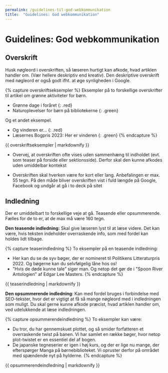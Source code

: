```yaml
---
permalink: /guidelines-til-god-webkommunikation
title:  "Guidelines: God webkommunikation"
---
```

# Guidelines: God webkommunikation #
## Overskrift ##

Husk nøgleord i overskriften, så læseren hurtigt kan afkode, hvad artiklen handler om. (Vær hellere deskriptiv end kreativ). Den deskriptive overskrift med nøgleord er også godt ifht. at øge synligheden i Google.

{% capture overskriftseksempler %}
Eksempler på to forskellige overskrifter til artikel om grønne aktiviteter for børn.

- Grønne dage i foråret
{: .red}
- Naturoplevelser for børn på bibliotekerne
{: .green}
  
Og et andet eksempel.

- Og vinderen er…
{: .red}
- Læsernes Bogpris 2023: Her er vinderen
{: .green}
{% endcapture %}
<div class="notice">{{ overskriftseksempler | markdownify }}</div>

- Overvej, at overskriften ofte vises uden sammenhæng til indholdet (evt. som teaser på forside eller sektionsside). Derfor skal den kunne afkodes uden umiddelbar kontekst

- Overskriften skal hverken være for kort eller lang. Anbefalingen er max. 55 tegn. På den måde bliver overskriften vist i fuld længde på Google, Facebook og undgår at gå i to deck på sitet

## Indledning ##
Der er umiddelbart to forskellige veje at gå. Teasende eller opsummerende. Fælles for de to er, at de max må være 160 tegn.

**Den teasende indledning:** Skal give læseren lyst til at læse videre. Det kan være, hvis teksten indeholder overraskende info, som med fordel kan holdes lidt tilbage.

{% capture teaserindledning %}
To eksempler på en teasende indledning:

- Her kan du se de syv bøger, der er nomineret til Politikens Litteraturpris 2022. Og bøgerne kan du selvfølgelig låne hos os!
- ”Hvis de døde kunne tale” siger man. Og netop det gør de i "Spoon River Antologien" af Edgar Lee Masters.
{% endcapture %}
<div class="notice">{{ teaserindledning | markdownify }}</div>

**Den opsummerende indledning**: Kan med fordel bruges i forbindelse med SEO-tekster, hvor det er vigtigt at få så mange nøgleord med i indledningen som muligt. Du skal gerne kunne afkode præcist, hvad artiklen handler om, ved udelukkende at læse indledningen.

{% capture opsummerendeindledning %}
To eksempler kan være:
 
- Du tror, du har gennemskuet plottet, og så smider forfatteren et overraskende twist på banen. Vi har samlet en række bøger, hvor netop plot-twistet er en essentiel del af bogen.
- De japanske tegneserier er igen i høj kurs, og der er lige nu mange, der efterspørger Manga på børnebiblioteket. Vi opruster derfor på området med spændende nyt på hylderne.
{% endcapture %}
<div class="notice">{{ opsummerendeindledning | markdownify }}</div>


